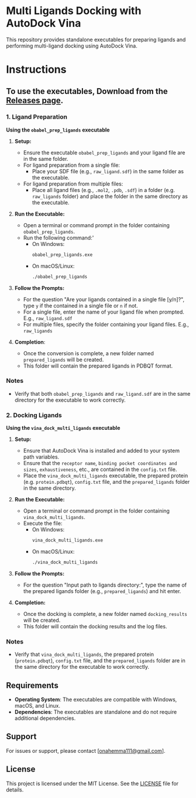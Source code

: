 # Multi Ligands Docking with AutoDock Vina

This repository provides standalone executables for preparing ligands and performing multi-ligand docking using AutoDock Vina.

# Instructions

## To use the executables, Download from the [Releases page](https://github.com/OnahPmi/Multiple-Ligand-Docking-with-Vina/releases/tag/v1.0.0).

### 1. Ligand Preparation

**Using the `obabel_prep_ligands` executable**

1. **Setup:**
   - Ensure the executable `obabel_prep_ligands` and your ligand file are in the same folder.
   - For ligand preparation from a single file:
     - Place your SDF file (e.g., `raw_ligand.sdf`) in the same folder as the executable.
   - For ligand preparation from multiple files:
     - Place all ligand files (e.g., `.mol2`, `.pdb`, `.sdf`) in a folder (e.g. `raw_ligands` folder) and place the folder in the same directory as the executable.

2. **Run the Executable:**
   - Open a terminal or command prompt in the folder containing `obabel_prep_ligands`.
   - Run the following command:'
     - On Windows:
       ```bash
       obabel_prep_ligands.exe
       ```
     - On macOS/Linux:
       ```bash
       ./obabel_prep_ligands
       ```

3. **Follow the Prompts:**
   - For the question "Are your ligands contained in a single file [y/n]?", type `y` if the contained in a single file or `n` if not.
   - For a single file, enter the name of your ligand file when prompted. E.g., `raw_ligand.sdf`
   - For multiple files, specify the folder containing your ligand files. E.g., `raw_ligands`

4. **Completion**:
   - Once the conversion is complete, a new folder named `prepared_ligands` will be created.
   - This folder will contain the prepared ligands in PDBQT format.

### Notes
- Verify that both `obabel_prep_ligands` and `raw_ligand.sdf` are in the same directory for the executable to work correctly.

### 2. Docking Ligands

**Using the `vina_dock_multi_ligands` executable**

1. **Setup:**
   - Ensure that AutoDock Vina is installed and added to your system path variables.
   - Ensure that the `receptor name`, `binding pocket coordinates and sizes`, `exhaustiveness`, etc., are contained in the `config.txt` file.
   - Place the `vina_dock_multi_ligands` executable, the prepared protein (e.g. `protein.pdbqt`), `config.txt` file, and the `prepared_ligands` folder in the same directory.

2. **Run the Executable:**
   - Open a terminal or command prompt in the folder containing `vina_dock_multi_ligands`.
   - Execute the file:
     - On Windows:
       ```bash
       vina_dock_multi_ligands.exe
       ```
     - On macOS/Linux:
       ```bash
       ./vina_dock_multi_ligands
       ```

3. **Follow the Prompts:**
    - For the question "Input path to ligands directory:", type the name of the prepared ligands folder (e.g., `prepared_ligands`) and hit enter.

4. **Completion:**
   - Once the docking is complete, a new folder named `docking_results` will be created.
   - This folder will contain the docking results and the log files.

### Notes
- Verify that `vina_dock_multi_ligands`, the prepared protein (`protein.pdbqt`), `config.txt` file, and the `prepared_ligands` folder are in the same directory for the executable to work correctly.

## Requirements

- **Operating System**: The executables are compatible with Windows, macOS, and Linux.
- **Dependencies**: The executables are standalone and do not require additional dependencies.

## Support

For issues or support, please contact [onahemma111@gmail.com].

## License

This project is licensed under the MIT License. See the [LICENSE](LICENSE) file for details.
